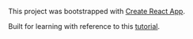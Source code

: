 This project was bootstrapped with [Create React App](https://github.com/facebook/create-react-app).

Built for learning with reference to this [tutorial](https://www.freecodecamp.org/news/how-to-build-a-quiz-app-using-react/).
